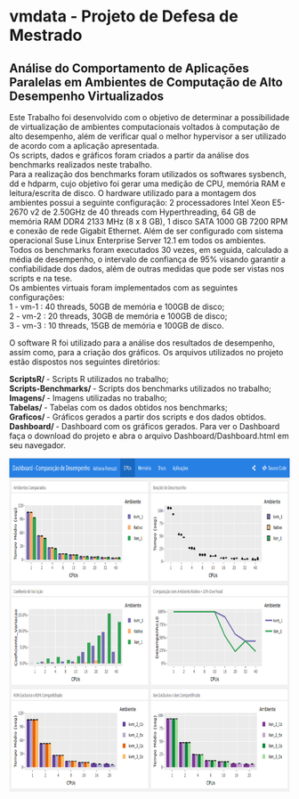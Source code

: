 # vmdata - Projeto de Defesa de Mestrado

<h2> Análise do Comportamento de Aplicações Paralelas em Ambientes de Computação de Alto Desempenho Virtualizados </h2>

Este Trabalho foi desenvolvido com o objetivo de determinar a possibilidade de virtualização de ambientes
computacionais voltados à computação de alto desempenho, além de verificar qual o melhor hypervisor a ser utilizado de acordo
com a aplicação apresentada. </br>
Os scripts, dados e gráficos foram criados a partir da análise dos benchmarks realizados neste trabalho. </br>
Para a realização dos benchmarks foram utilizados os softwares sysbench, dd e hdparm, cujo objetivo foi gerar uma medição de CPU, memória RAM e leitura/escrita de disco. 
O hardware utilizado para a montagem dos ambientes possui a seguinte configuração: 2 processadores Intel Xeon E5-2670 v2 de 2.50GHz de 40 threads com Hyperthreading, 64 GB de memória RAM DDR4 2133 MHz (8 x 8 GB), 1 disco SATA 1000 GB 7200 RPM e conexão de rede Gigabit Ethernet. Além de ser configurado com sistema operacional Suse Linux Enterprise Server 12.1 em todos os ambientes.
Todos os benchmarks foram executados 30 vezes, em seguida, calculado a média de desempenho, o intervalo de confiança de 95% visando garantir a confiabilidade dos dados, além de outras medidas que pode ser vistas nos scripts e na tese.</br>
Os ambientes virtuais foram implementados com as seguintes configurações:</br>
  1 - vm-1 : 40 threads, 50GB de memória e 100GB de disco; </br>
  2 - vm-2 : 20 threads, 30GB de memória e 100GB de disco; </br>
  3 - vm-3 : 10 threads, 15GB de memória e 100GB de disco. </br>

O software R foi utilizado para a análise dos resultados de desempenho, assim como, para a criação dos gráficos. Os arquivos utilizados no projeto estão dispostos nos seguintes diretórios:</br>

 <b> ScriptsR/ </b> - Scripts R utilizados no trabalho; </br>
 <b> Scripts-Benchmarks/ </b> - Scripts dos benchmarks utilizados no trabalho; </br>
 <b> Imagens/ </b> - Imagens utilizadas no trabalho; </br>
 <b> Tabelas/ </b> - Tabelas com os dados obtidos nos benchmarks; </br>
 <b> Graficos/ </b> - Gráficos gerados a partir dos scripts e dos dados obtidos. </br>
 <b> Dashboard/ </b> - Dashboard com os gráficos gerados. Para ver o Dashboard faça o download do projeto e abra o arquivo Dashboard/Dashboard.html em seu navegador.</br>

 <img src="./Imagens/DashboardImage.png" alt="Dashboard" height="600" width="1000"> 

